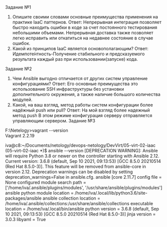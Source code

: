 Задание №1 
1. Опишите своими словами основные преимущества применения на практике IaaC паттернов.
Ответ:
Непрерывная интеграция позволяет быстро находить ошибки в коде за счет постоянного тестирования небольшими объемами.
Непрерывная доставка также позволяет легко исправить или откатиться на недавнее состояние в случае ошибок.
2. Какой из принципов IaaC является основополагающим?
Ответ: 
Идемпоте́нтность-Получение стабильного и предсказуемого результата каждый раз при использовании(запуске) кода.

Задание №2

1. Чем Ansible выгодно отличается от других систем управление конфигурациями?
Ответ:
Его основные преимущества это использование SSH инфраструктуры без установки дополнительного окружения, 
а также наличие большого количества модулей.
2. Какой, на ваш взгляд, метод работы систем конфигурации более надёжный push или pull?
Ответ: 
На мой взгляд более надежный метод push В этом режиме конфигурация серверу отправляется управляющим сервером. 
Задание №3

F:\Netelogy>vagrant --version      
Vagrant 2.2.19

iva@c8:~/Documents/netology/devops-netology/DevVirt/05-virt-02-iaac  (05-virt-02-iaac *)$ ansible --version
[DEPRECATION WARNING]: Ansible will require Python 3.8 or newer on the controller starting with Ansible 2.12. Current version: 3.6.8 (default, Sep 10 2021, 09:13:53) [GCC 8.5.0 20210514 (Red Hat 8.5.0-3)]. This feature will be removed from ansible-core in version 2.12. Deprecation
 warnings can be disabled by setting deprecation_warnings=False in ansible.cfg.
ansible [core 2.11.7] 
  config file = None
  configured module search path = ['/home/iva/.ansible/plugins/modules', '/usr/share/ansible/plugins/modules']
  ansible python module location = /home/iva/.local/lib/python3.6/site-packages/ansible
  ansible collection location = /home/iva/.ansible/collections:/usr/share/ansible/collections
  executable location = /home/iva/.local/bin/ansible
  python version = 3.6.8 (default, Sep 10 2021, 09:13:53) [GCC 8.5.0 20210514 (Red Hat 8.5.0-3)]
  jinja version = 3.0.3
  libyaml = True
